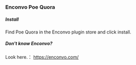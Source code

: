 ### Enconvo Poe Quora 




##### Install 

Find Poe Quora in the Enconvo plugin store and click install.



##### Don't know Enconvo?

Look here.： https://enconvo.com/




